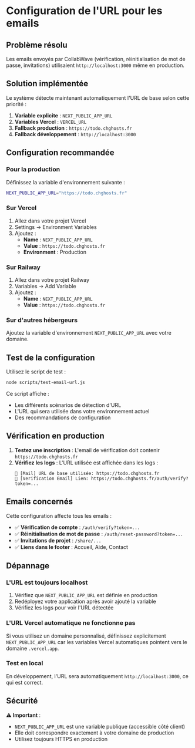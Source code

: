 # Configuration de l'URL pour les emails

## Problème résolu

Les emails envoyés par CollabWave (vérification, réinitialisation de mot de passe, invitations) utilisaient `http://localhost:3000` même en production.

## Solution implémentée

Le système détecte maintenant automatiquement l'URL de base selon cette priorité :

1. **Variable explicite** : `NEXT_PUBLIC_APP_URL`
2. **Variables Vercel** : `VERCEL_URL`
3. **Fallback production** : `https://todo.chghosts.fr`
4. **Fallback développement** : `http://localhost:3000`

## Configuration recommandée

### Pour la production

Définissez la variable d'environnement suivante :

```bash
NEXT_PUBLIC_APP_URL="https://todo.chghosts.fr"
```

### Sur Vercel

1. Allez dans votre projet Vercel
2. Settings → Environment Variables
3. Ajoutez :
   - **Name** : `NEXT_PUBLIC_APP_URL`
   - **Value** : `https://todo.chghosts.fr`
   - **Environment** : Production

### Sur Railway

1. Allez dans votre projet Railway
2. Variables → Add Variable
3. Ajoutez :
   - **Name** : `NEXT_PUBLIC_APP_URL`
   - **Value** : `https://todo.chghosts.fr`

### Sur d'autres hébergeurs

Ajoutez la variable d'environnement `NEXT_PUBLIC_APP_URL` avec votre domaine.

## Test de la configuration

Utilisez le script de test :

```bash
node scripts/test-email-url.js
```

Ce script affiche :

- Les différents scénarios de détection d'URL
- L'URL qui sera utilisée dans votre environnement actuel
- Des recommandations de configuration

## Vérification en production

1. **Testez une inscription** : L'email de vérification doit contenir `https://todo.chghosts.fr`
2. **Vérifiez les logs** : L'URL utilisée est affichée dans les logs :
   ```
   📧 [Mail] URL de base utilisée: https://todo.chghosts.fr
   📧 [Verification Email] Lien: https://todo.chghosts.fr/auth/verify?token=...
   ```

## Emails concernés

Cette configuration affecte tous les emails :

- ✅ **Vérification de compte** : `/auth/verify?token=...`
- ✅ **Réinitialisation de mot de passe** : `/auth/reset-password?token=...`
- ✅ **Invitations de projet** : `/share/...`
- ✅ **Liens dans le footer** : Accueil, Aide, Contact

## Dépannage

### L'URL est toujours localhost

1. Vérifiez que `NEXT_PUBLIC_APP_URL` est définie en production
2. Redéployez votre application après avoir ajouté la variable
3. Vérifiez les logs pour voir l'URL détectée

### L'URL Vercel automatique ne fonctionne pas

Si vous utilisez un domaine personnalisé, définissez explicitement `NEXT_PUBLIC_APP_URL` car les variables Vercel automatiques pointent vers le domaine `.vercel.app`.

### Test en local

En développement, l'URL sera automatiquement `http://localhost:3000`, ce qui est correct.

## Sécurité

⚠️ **Important** :

- `NEXT_PUBLIC_APP_URL` est une variable publique (accessible côté client)
- Elle doit correspondre exactement à votre domaine de production
- Utilisez toujours HTTPS en production
